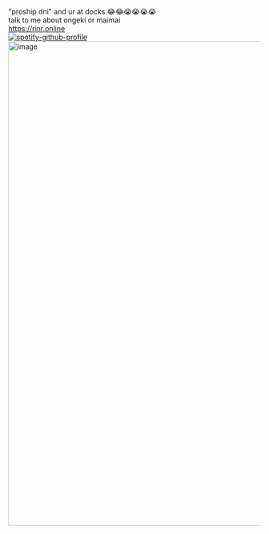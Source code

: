 "proship dni" and ur at docks 😂😂😭😭😭😭
<br>talk to me about ongeki or maimai
<br>https://rinr.online
<br>[![spotify-github-profile](https://spotify-github-profile.kittinanx.com/api/view?uid=04ky8vr4q89qstdzpbkjrmd18&cover_image=true&theme=natemoo-re&show_offline=true&background_color=121212&interchange=true&bar_color=53b14f&bar_color_cover=false)](https://github.com/kittinan/spotify-github-profile)
<img width="968" height="968" alt="image" src="https://github.com/user-attachments/assets/15ff26eb-7249-4b16-8d01-99e3d6f09409" />
